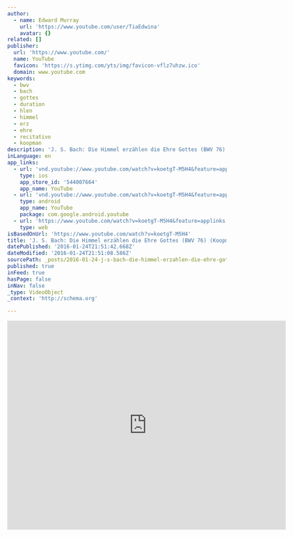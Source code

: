 ```yaml
---
author:
  - name: Edward Murray
    url: 'https://www.youtube.com/user/TiaEdwina'
    avatar: {}
related: []
publisher:
  url: 'https://www.youtube.com/'
  name: YouTube
  favicon: 'https://s.ytimg.com/yts/img/favicon-vflz7uhzw.ico'
  domain: www.youtube.com
keywords:
  - bwv
  - bach
  - gottes
  - duration
  - hlen
  - himmel
  - erz
  - ehre
  - recitativo
  - koopman
description: 'J. S. Bach: Die Himmel erzählen die Ehre Gottes (BWV 76) Cantata for the Second Sunday after Trinity 1723 Amsterdam Baroque Orchestra & Choir Ton Koopman Ruth Ziesak, soprano Elisabeth von Magnus, alto Paul Agnew, tenor Klaus Mertens, bass Part I Coro: Die Himmel erzählen die Ehre Gottes Recitativo (tenor): So lässt sich Gott nicht unbezeuget!'
inLanguage: en
app_links:
  - url: 'vnd.youtube://www.youtube.com/watch?v=koetgT-M5H4&feature=applinks'
    type: ios
    app_store_id: '544007664'
    app_name: YouTube
  - url: 'vnd.youtube://www.youtube.com/watch?v=koetgT-M5H4&feature=applinks'
    type: android
    app_name: YouTube
    package: com.google.android.youtube
  - url: 'https://www.youtube.com/watch?v=koetgT-M5H4&feature=applinks'
    type: web
isBasedOnUrl: 'https://www.youtube.com/watch?v=koetgT-M5H4'
title: 'J. S. Bach: Die Himmel erzählen die Ehre Gottes (BWV 76) (Koopman)'
datePublished: '2016-01-24T21:51:42.668Z'
dateModified: '2016-01-24T21:51:08.586Z'
sourcePath: _posts/2016-01-24-j-s-bach-die-himmel-erzahlen-die-ehre-gottes-bwv-76-ko.md
published: true
inFeed: true
hasPage: false
inNav: false
_type: VideoObject
_context: 'http://schema.org'

---
```

<iframe src="https://cdn.embedly.com/widgets/media.html?src=https%3A%2F%2Fwww.youtube.com%2Fembed%2FkoetgT-M5H4%3Ffeature%3Doembed&amp;url=https%3A%2F%2Fwww.youtube.com%2Fwatch%3Fv%3DkoetgT-M5H4&amp;image=https%3A%2F%2Fi.ytimg.com%2Fvi%2FkoetgT-M5H4%2Fhqdefault.jpg&amp;key=b7d04c9b404c499eba89ee7072e1c4f7&amp;type=text%2Fhtml&amp;schema=youtube" width="640" height="480" scrolling="no" frameborder="0" allowfullscreen="allowfullscreen" style=""></iframe>